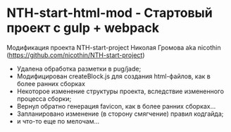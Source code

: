# NTH-start-html-mod - Стартовый проект с gulp + webpack
Модификация проекта NTH-start-project Николая Громова aka nicothin (https://github.com/nicothin/NTH-start-project)
* Удалена обработка разметки в pug/jade;
* Модифицирован createBlock.js для создания html-файлов, как в более ранних сборках
* Некоторое изменение структуры проекта, вследствие измененного процесса сборки;
* Вернул обратно генерация favicon, как в более ранних сборках…
* Запланировано изменение (в сторону смягчение) правил кодгайда;
* и что-то еще по мелочам…
